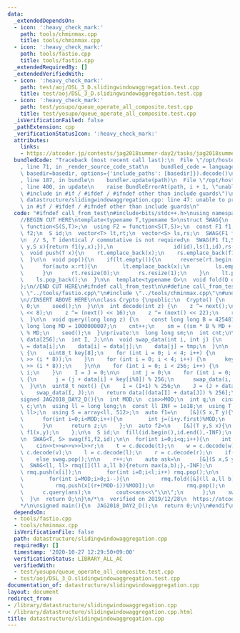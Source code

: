 ```yaml
---
data:
  _extendedDependsOn:
  - icon: ':heavy_check_mark:'
    path: tools/chminmax.cpp
    title: tools/chminmax.cpp
  - icon: ':heavy_check_mark:'
    path: tools/fastio.cpp
    title: tools/fastio.cpp
  _extendedRequiredBy: []
  _extendedVerifiedWith:
  - icon: ':heavy_check_mark:'
    path: test/aoj/DSL_3_D.slidingwindowaggregation.test.cpp
    title: test/aoj/DSL_3_D.slidingwindowaggregation.test.cpp
  - icon: ':heavy_check_mark:'
    path: test/yosupo/queue_operate_all_composite.test.cpp
    title: test/yosupo/queue_operate_all_composite.test.cpp
  _isVerificationFailed: false
  _pathExtension: cpp
  _verificationStatusIcon: ':heavy_check_mark:'
  attributes:
    links:
    - https://atcoder.jp/contests/jag2018summer-day2/tasks/jag2018summer_day2_d
  bundledCode: "Traceback (most recent call last):\n  File \"/opt/hostedtoolcache/Python/3.9.6/x64/lib/python3.9/site-packages/onlinejudge_verify/documentation/build.py\"\
    , line 71, in _render_source_code_stat\n    bundled_code = language.bundle(stat.path,\
    \ basedir=basedir, options={'include_paths': [basedir]}).decode()\n  File \"/opt/hostedtoolcache/Python/3.9.6/x64/lib/python3.9/site-packages/onlinejudge_verify/languages/cplusplus.py\"\
    , line 187, in bundle\n    bundler.update(path)\n  File \"/opt/hostedtoolcache/Python/3.9.6/x64/lib/python3.9/site-packages/onlinejudge_verify/languages/cplusplus_bundle.py\"\
    , line 400, in update\n    raise BundleErrorAt(path, i + 1, \"unable to process\
    \ #include in #if / #ifdef / #ifndef other than include guards\")\nonlinejudge_verify.languages.cplusplus_bundle.BundleErrorAt:\
    \ datastructure/slidingwindowaggregation.cpp: line 47: unable to process #include\
    \ in #if / #ifdef / #ifndef other than include guards\n"
  code: "#ifndef call_from_test\n#include<bits/stdc++.h>\nusing namespace std;\n#endif\n\
    //BEGIN CUT HERE\ntemplate<typename T,typename S>\nstruct SWAG{\n  using F1 =\
    \ function<S(S,T)>;\n  using F2 = function<S(T,S)>;\n  const F1 f1;\n  const F2\
    \ f2;\n  S id;\n  vector<T> lt,rt;\n  vector<S> ls,rs;\n  SWAG(F1 f1,F2 f2,S id):f1(f1),f2(f2),id(id),ls(1,id),rs(1,id){}\n\
    \n  // S, T identical / commutative is not required\n  SWAG(F1 f1,S id):f1(f1),f2([&](T\
    \ y,S x){return f1(y,x);}),\n                   id(id),ls(1,id),rs(1,id){}\n\n\
    \  void push(T x){\n    rt.emplace_back(x);\n    rs.emplace_back(f1(rs.back(),x));\n\
    \  }\n\n  void pop(){\n    if(lt.empty()){\n      reverse(rt.begin(),rt.end());\n\
    \      for(auto x:rt){\n        lt.emplace_back(x);\n        ls.emplace_back(f2(x,ls.back()));\n\
    \      }\n      rt.resize(0);\n      rs.resize(1);\n    }\n    lt.pop_back();\n\
    \    ls.pop_back();\n  }\n\n  template<typename Q>\n  void fold(Q q){q(ls.back(),rs.back());}\n\
    };\n//END CUT HERE\n#ifndef call_from_test\n\n#define call_from_test\n#include\
    \ \"../tools/fastio.cpp\"\n#include \"../tools/chminmax.cpp\"\n#undef call_from_test\n\
    \n//INSERT ABOVE HERE\n\nclass Crypto {\npublic:\n  Crypto() {\n    sm = cnt =\
    \ 0;\n    seed();\n  }\n\n  int decode(int z) {\n    z ^= next();\n    z ^= (next()\
    \ << 8);\n    z ^= (next() << 16);\n    z ^= (next() << 22);\n    return z;\n\
    \  }\n\n  void query(long long z) {\n    const long long B = 425481007;\n    const\
    \ long long MD = 1000000007;\n    cnt++;\n    sm = ((sm * B % MD + z) % MD + MD)\
    \ % MD;\n    seed();\n  }\nprivate:\n  long long sm;\n  int cnt;\n\n  uint8_t\
    \ data[256];\n  int I, J;\n\n  void swap_data(int i, int j) {\n    uint8_t tmp\
    \ = data[i];\n    data[i] = data[j];\n    data[j] = tmp;\n  }\n\n  void seed()\
    \ {\n    uint8_t key[8];\n    for (int i = 0; i < 4; i++) {\n      key[i] = (sm\
    \ >> (i * 8));\n    }\n    for (int i = 0; i < 4; i++) {\n      key[i+4] = (cnt\
    \ >> (i * 8));\n    }\n\n    for (int i = 0; i < 256; i++) {\n      data[i] =\
    \ i;\n    }\n    I = J = 0;\n\n    int j = 0;\n    for (int i = 0; i < 256; i++)\
    \ {\n      j = (j + data[i] + key[i%8]) % 256;\n      swap_data(i, j);\n    }\n\
    \  }\n\n  uint8_t next() {\n    I = (I+1) % 256;\n    J = (J + data[I]) % 256;\n\
    \    swap_data(I, J);\n    return data[(data[I] + data[J]) % 256];\n  }\n};\n\n\
    signed JAG2018_DAY2_D(){\n  int MOD;\n  cin>>MOD;\n  int q;\n  cin>>q;\n  Crypto\
    \ c;\n\n  using ll = long long;\n  const ll INF = 1e18;\n  using T = pair<ll,\
    \ ll>;\n  using S = array<ll, 512>;\n  auto f1=\n    [&](S x,T y){\n      S z(x);\n\
    \      for(int i=0;i<MOD;i++){\n        int j=(i+y.first)%MOD;\n        chmax(z[j],x[i]+y.second);\n\
    \      }\n      return z;\n    };\n  auto f2=\n    [&](T y,S x){\n      return\
    \ f1(x,y);\n    };\n\n  S id;\n  fill(id.begin(),id.end(),-INF);\n  id[0]=0;\n\
    \n  SWAG<T, S> swag(f1,f2,id);\n\n  for(int i=0;i<q;i++){\n    int t,w,v,l,r;\n\
    \    cin>>t>>w>>v>>l>>r;\n    t = c.decode(t);\n    w = c.decode(w);\n    v =\
    \ c.decode(v);\n    l = c.decode(l);\n    r = c.decode(r);\n    if(t == 1) swag.push(T(w,v));\n\
    \    else swag.pop();\n\n    r++;\n    auto ask=\n      [&](S x,S y){\n      \
    \  SWAG<ll, ll> rmq([](ll a,ll b){return max(a,b);},-INF);\n        for(int i=0;i<r;i++)\
    \ rmq.push(x[i]);\n        for(int i=0;i<l;i++) rmq.pop();\n\n        ll ans=-1;\n\
    \        for(int i=MOD;i>0;i--){\n          rmq.fold([&](ll a,ll b){chmax(ans,max(a,b)+y[i%MOD]);});\n\
    \          rmq.push(x[(r+(MOD-i))%MOD]);\n          rmq.pop();\n        }\n  \
    \      c.query(ans);\n        cout<<ans<<\"\\n\";\n      };\n    swag.fold(ask);\n\
    \  }\n  return 0;\n}\n/*\n  verified on 2019/12/28\n  https://atcoder.jp/contests/jag2018summer-day2/tasks/jag2018summer_day2_d\n\
    */\n\nsigned main(){\n  JAG2018_DAY2_D();\n  return 0;\n}\n#endif\n"
  dependsOn:
  - tools/fastio.cpp
  - tools/chminmax.cpp
  isVerificationFile: false
  path: datastructure/slidingwindowaggregation.cpp
  requiredBy: []
  timestamp: '2020-10-27 12:29:50+09:00'
  verificationStatus: LIBRARY_ALL_AC
  verifiedWith:
  - test/yosupo/queue_operate_all_composite.test.cpp
  - test/aoj/DSL_3_D.slidingwindowaggregation.test.cpp
documentation_of: datastructure/slidingwindowaggregation.cpp
layout: document
redirect_from:
- /library/datastructure/slidingwindowaggregation.cpp
- /library/datastructure/slidingwindowaggregation.cpp.html
title: datastructure/slidingwindowaggregation.cpp
---
```

